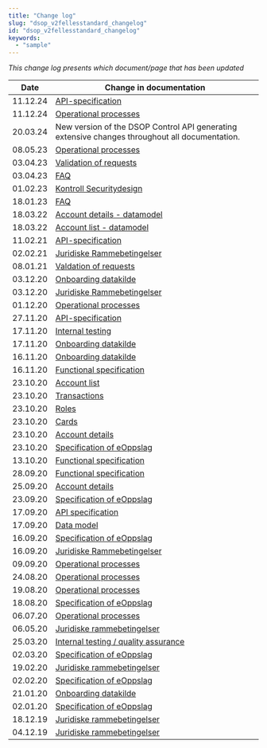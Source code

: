 ```yaml
---
title: "Change log"
slug: "dsop_v2fellesstandard_changelog"
id: "dsop_v2fellesstandard_changelog"
keywords:
  - "sample"
---
```


*This change log presents which document/page that has been updated*

| Date     | Change in documentation                                                                                               |
|----------|-----------------------------------------------------------------------------------------------------------------------|
| 11.12.24 | [API-specification](https://dokumentasjon.dsop.no/dsop_v2fellesstandard_api_specification#change-log)                 |
| 11.12.24 | [Operational processes](https://dokumentasjon.dsop.no/dsop_v2fellesstandard_operational_processes.html#change-log)    |
| 20.03.24 | New version of the DSOP Control API generating extensive changes throughout all documentation.                        |
| 08.05.23 | [Operational processes](https://dokumentasjon.dsop.no/dsop_kontroll_operational_processes.html#change-log)            |
| 03.04.23 | [Validation of requests](https://dokumentasjon.dsop.no/dsop_kontroll_validation.html#change-log-pilot-project-period) |
| 03.04.23 | [FAQ](https://dokumentasjon.dsop.no/dsop_kontroll_faq.html#access-token-from-maskinporten)                            |
| 01.02.23 | [Kontroll Securitydesign](https://dokumentasjon.dsop.no/dsop_kontroll_sikkerhetslosning.html)                         |
| 18.01.23 | [FAQ](https://dokumentasjon.dsop.no/dsop_kontroll_faq.html#anonymisering-av-testdata)                                 |
| 18.03.22 | [Account details - datamodel](https://dokumentasjon.dsop.no/dsop_kontroll_apiaccountdetails.html#change-log)          |
| 18.03.22 | [Account list - datamodel](https://dokumentasjon.dsop.no/dsop_kontroll_apiaccountlist#change-log)                     |
| 11.02.21 | [API-specification](https://dokumentasjon.dsop.no/dsop_kontroll_api_specification.html#change-log)                    |
| 02.02.21 | [Juridiske Rammebetingelser](https://dokumentasjon.dsop.no/dsop_kontroll_juridisk.html#endringslogg)                  |
| 08.01.21 | [Valdation of requests](https://dokumentasjon.dsop.no/dsop_kontroll_validation.html)                                  |
| 03.12.20 | [Onboarding datakilde](https://dokumentasjon.dsop.no/dsop_kontroll_onboarding_datakilde.html#endringslogg)            |
| 03.12.20 | [Juridiske Rammebetingelser](https://dokumentasjon.dsop.no/dsop_kontroll_juridisk.html#endringslogg)                  |
| 01.12.20 | [Operational processes](https://dokumentasjon.dsop.no/dsop_kontroll_operational_processes.html#change-log)            |
| 27.11.20 | [API-specification](https://dokumentasjon.dsop.no/dsop_kontroll_api_specification.html#change-log)                    |
| 17.11.20 | [Internal testing](https://dokumentasjon.dsop.no/dsop_kontroll_test.html#change-log)                                  |
| 17.11.20 | [Onboarding datakilde](https://dokumentasjon.dsop.no/dsop_kontroll_onboarding_datakilde.html#endringslogg)            |
| 16.11.20 | [Onboarding datakilde](https://dokumentasjon.dsop.no/dsop_kontroll_onboarding_datakilde.html#endringslogg)            |
| 16.11.20 | [Functional specification](https://dokumentasjon.dsop.no/dsop_kontroll_functionalspecification.html#change-log)       |
| 23.10.20 | [Account list](https://dokumentasjon.dsop.no/dsop_kontroll_apiaccountlist.html)                                       |
| 23.10.20 | [Transactions](https://dokumentasjon.dsop.no/dsop_kontroll_apitransactions.html)                                      |
| 23.10.20 | [Roles](https://dokumentasjon.dsop.no/dsop_kontroll_apiroles.html)                                                    |
| 23.10.20 | [Cards](https://dokumentasjon.dsop.no/dsop_kontroll_apicards.html)                                                    |
| 23.10.20 | [Account details](https://dokumentasjon.dsop.no/dsop_kontroll_apiaccountdetails)                                      |
| 23.10.20 | [Specification of eOppslag](https://dokumentasjon.dsop.no/dsop_kontroll_specification_of_eoppslag.html#change-log)    |
| 13.10.20 | [Functional specification](https://dokumentasjon.dsop.no/dsop_kontroll_functionalspecification.html#change-log)       |
| 28.09.20 | [Functional specification](https://dokumentasjon.dsop.no/dsop_kontroll_functionalspecification.html#change-log)       |
| 25.09.20 | [Account details](https://dokumentasjon.dsop.no/dsop_kontroll_apiaccountdetails)                                      |
| 23.09.20 | [Specification of eOppslag](https://dokumentasjon.dsop.no/dsop_kontroll_specification_of_eoppslag.html#change-log)    |
| 17.09.20 | [API specification](https://dokumentasjon.dsop.no/dsop_kontroll_api_specification.html#change-log)                    |
| 17.09.20 | [Data model](https://dokumentasjon.dsop.no/dsop_kontroll_datamodel.html#change-log)                                   |
| 16.09.20 | [Specification of eOppslag](https://dokumentasjon.dsop.no/dsop_kontroll_specification_of_eoppslag.html#change-log)    |
| 16.09.20 | [Juridiske Rammebetingelser](https://dokumentasjon.dsop.no/dsop_kontroll_juridisk.html#endringslogg)                  |
| 09.09.20 | [Operational processes](https://dokumentasjon.dsop.no/dsop_kontroll_operational_processes.html#change-log)            |
| 24.08.20 | [Operational processes](https://dokumentasjon.dsop.no/dsop_kontroll_operational_processes.html#change-log)            |
| 19.08.20 | [Operational processes](https://dokumentasjon.dsop.no/dsop_kontroll_operational_processes.html#change-log)            |
| 18.08.20 | [Specification of eOppslag](https://dokumentasjon.dsop.no/dsop_kontroll_specification_of_eoppslag.html#change-log)    |
| 06.07.20 | [Operational processes](https://dokumentasjon.dsop.no/dsop_kontroll_operational_processes.html)                       |
| 06.05.20 | [Juridiske rammebetingelser](https://dokumentasjon.dsop.no/dsop_kontroll_juridisk.html#endringslogg)                  |
| 25.03.20 | [Internal testing / quality assurance](https://dokumentasjon.dsop.no/dsop_kontroll_test.html)                         |
| 02.03.20 | [Specification of eOppslag](https://dokumentasjon.dsop.no/dsop_kontroll_specification_of_eoppslag.html#change-log)    |
| 19.02.20 | [Juridiske rammebetingelser](https://dokumentasjon.dsop.no/dsop_kontroll_juridisk.html#endringslogg)                  |
| 02.02.20 | [Specification of eOppslag](https://dokumentasjon.dsop.no/dsop_kontroll_specification_of_eoppslag.html#change-log)    | 
| 21.01.20 | [Onboarding datakilde](https://dokumentasjon.dsop.no/dsop_kontroll_onboarding_datakilde.html#endringslogg)            |
| 02.01.20 | [Specification of eOppslag](https://dokumentasjon.dsop.no/dsop_kontroll_specification_of_eoppslag.html#change-log)    |
| 18.12.19 | [Juridiske rammebetingelser](https://dokumentasjon.dsop.no/dsop_kontroll_juridisk.html#endringslogg)                  |
| 04.12.19 | [Juridiske rammebetingelser](https://dokumentasjon.dsop.no/dsop_kontroll_juridisk.html#endringslogg)                  |







